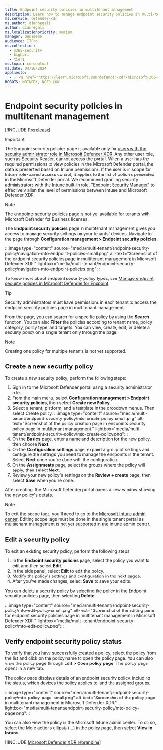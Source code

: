 ```yaml
---
title: Endpoint security policies in multitenant management
description: Learn how to manage endpoint security policies in multi-tenant management in Microsoft Defender XDR.
ms.service: defender-xdr
ms.author: diannegali
author: diannegali
ms.localizationpriority: medium
manager: denisemb
audience: ITPro
ms.collection: 
  - m365-security
  - highpri
  - tier1
ms.topic: conceptual
ms.date: 04/26/2024
appliesto:
  - ✅ <a href="https://learn.microsoft.com/defender-xdr/microsoft-365-defender" target="_blank">Microsoft Defender XDR</a>
ROBOTS: NOINDEX, NOFOLLOW
---
```


# Endpoint security policies in multitenant management

[!INCLUDE [Prerelease](../includes/prerelease.md)]

> [!IMPORTANT]
> The Endpoint security policies page is available only for [users with the security administrator role in Microsoft Defender XDR](/defender-endpoint/assign-portal-access). Any other user role, such as Security Reader, cannot access the portal. When a user has the required permissions to view policies in the Microsoft Defender portal, the data is presented based on Intune permissions. If the user is in scope for Intune role-based access control, it applies to the list of policies presented in the Microsoft Defender portal. We recommend granting security administrators with the [Intune built-in role, "Endpoint Security Manager"](/intune/fundamentals/role-based-access-control#built-in-roles) to effectively align the level of permissions between Intune and Microsoft Defender XDR.

> [!NOTE]
> The endpoints security policies page is not yet available for tenants with Microsoft Defender for Business licenses.

The **Endpoint security policies** page in multitenant management gives you access to manage security settings on your tenants' devices. Navigate to the page through **Configuration management > Endpoint security policies**.

:::image type="content" source="media/multi-tenant/endpoint-security-policy/navigation-mto-endpoint-policies-small.png" alt-text="Screenshot of the endpoint security policies page in multitenant management in Microsoft Defender XDR." lightbox="media/multi-tenant/endpoint-security-policy/navigation-mto-endpoint-policies.png":::

To know more about endpoint security policy types, see [Manage endpoint security policies in Microsoft Defender for Endpoint](/defender-endpoint/manage-security-policies).

> [!TIP]
> Security administrators must have permissions in each tenant to access the endpoint security policies page in multitenant management.

From the page, you can search for a specific policy by using the **Search** function. You can also **Filter** the policies according to tenant name, policy category, policy type, and targets. You can view, create, edit, or delete a security policy on a single tenant only through the page.

> [!NOTE]
> Creating one policy for multiple tenants is not yet supported.

## Create a new security policy

To create a new security policy, perform the following steps:

1. Sign in to the Microsoft Defender portal using a security administrator role.
2. From the main menu, select **Configuration management > Endpoint security policies**, then select **Create new Policy**.
3. Select a tenant, platform, and a template in the dropdown menus. Then select Create policy.
   :::image type="content" source="media/multi-tenant/endpoint-security-policy/mto-create-policy-small.png" alt-text="Screenshot of the policy creation page in endpoints security policy page in multitenant management." lightbox="media/multi-tenant/endpoint-security-policy/mto-create-policy.png":::
4. On the **Basics** page, enter a name and description for the new policy, then choose **Next**.
5. On the **Configuration settings** page, expand a group of settings and configure the settings you need to manage the endpoints in the tenant. Select **Next** once you're done with the configuration.
6. On the **Assignments** page, select the groups where the policy will apply, then select **Next**.
7. Review your new policy's settings on the **Review + create** page, then select **Save** when you're done.

After creating, the Microsoft Defender portal opens a new window showing the new policy's details.

> [!NOTE]
> To edit the scope tags, you'll need to go to the [Microsoft Intune admin center](https://intune.microsoft.com/). Editing scope tags must be done in the single tenant portal as multitenant management is not yet supported in the Intune admin center.

## Edit a security policy

To edit an existing security policy, perform the following steps:

1. In the **Endpoint security policies** page, select the policy you want to edit and then select **Edit**.
2. In the side panel, select **Edit** to edit the policy.
3. Modify the policy's settings and configuration in the next pages.
4. After you've made changes, select **Save** to save your edits.

You can delete a security policy by selecting the policy in the Endpoint security policies page, then selecting **Delete**.

:::image type="content" source="media/multi-tenant/endpoint-security-policy/mto-edit-policy-small.png" alt-text="Screenshot of the editing pane for endpoint security policies page in multitenant management in Microsoft Defender XDR." lightbox="media/multi-tenant/endpoint-security-policy/mto-edit-policy.png":::

## Verify endpoint security policy status

To verify that you have successfully created a policy, select the policy from the list and click on the policy name to open the policy page. You can also view the policy page through **Edit > Open policy page**. The policy page opens in a new tab.

The policy page displays details of an endpoint security policy, including the status, which devices the policy applies to, and the assigned groups.

:::image type="content" source="media/multi-tenant/endpoint-security-policy/mto-policy-page-small.png" alt-text="Screenshot of the policy page in multitenant management in Microsoft Defender XDR." lightbox="media/multi-tenant/endpoint-security-policy/mto-policy-page.png":::

You can also view the policy in the Microsoft Intune admin center. To do so, select the More actions ellipsis (…) in the policy page, then select **View in Intune**.

[!INCLUDE [Microsoft Defender XDR rebranding](../includes/defender-m3d-techcommunity.md)]